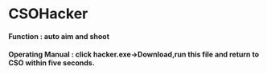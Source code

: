 # CSOHacker

#### Function : auto aim and shoot 
#### Operating Manual : click hacker.exe->Download,run this file and return to CSO within five seconds.
